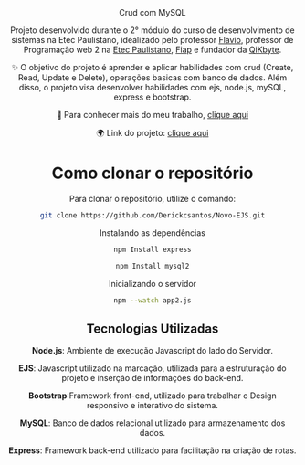 <div align="center"
  
## Crud com MySQL


Projeto desenvolvido durante o 2° módulo do curso de desenvolvimento de sistemas na Etec Paulistano, idealizado pelo professor [Flavio](https://github.com/fmotac), professor de Programação web 2 na [Etec Paulistano](https://www.cps.sp.gov.br/etecs/etec-paulistano-freguesia-do-o/), [Fiap](**https://www.fiap.com.br/**) e fundador da [QiKbyte](https://qikbyte.com.br/).


✨ O objetivo do projeto é aprender e aplicar habilidades com crud (Create, Read, Update e Delete), operações basicas com banco de dados. Além disso, o projeto visa desenvolver habilidades com ejs, node.js, mySQL, express e bootstrap.


🔗 Para conhecer mais do meu trabalho, [clique aqui](https://www.linkedin.com/in/derickcampossantos/)

🌍 Link do projeto: [clique aqui](https://github.com/Derickcsantos/Novo-EJS)

# Como clonar o repositório

Para clonar o repositório, utilize o comando:

```bash
git clone https://github.com/Derickcsantos/Novo-EJS.git
```

Instalando as dependências
```bash
npm Install express
```

```bash
npm Install mysql2
```

Inicializando o servidor
```bash
npm --watch app2.js
```

## Tecnologias Utilizadas

**Node.js**: Ambiente de execução Javascript do lado do Servidor.

**EJS**: Javascript utilizado na marcação, utilizada para a estruturação do projeto e inserção de informações do back-end.

**Bootstrap**:Framework front-end, utilizado para trabalhar o Design responsivo e interativo do sistema.

**MySQL**: Banco de dados relacional utilizado para armazenamento dos dados.

**Express**: Framework back-end utilizado para facilitação na criação de rotas.

</div>
